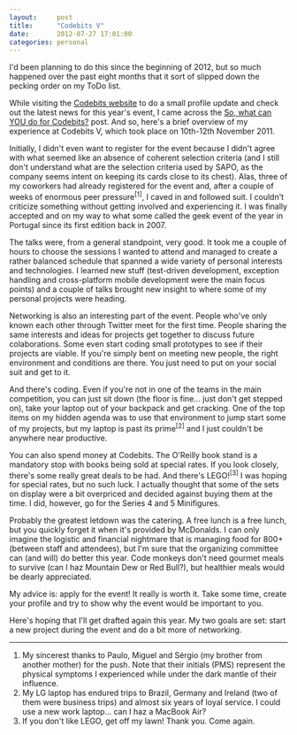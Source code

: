 ```yaml
---
layout:     post
title:      "Codebits V"
date:       2012-07-27 17:01:00
categories: personal
---
```


I'd been planning to do this since the beginning of 2012, but so much happened over the past eight months that it sort of slipped down the pecking order on my ToDo list.

While visiting the [Codebits website][codebits] to do a small profile update and check out the latest news for this year's event, I came across the [So, what can YOU do for Codebits?][what-can-you-do] post. And so, here's a brief overview of my experience at Codebits V, which took place on 10th-12th November 2011.

Initially, I didn't even want to register for the event because I didn't agree with what seemed like an absence of coherent selection criteria (and I still don't understand what are the selection criteria used by SAPO, as the company seems intent on keeping its cards close to its chest). Alas, three of my coworkers had already registered for the event and, after a couple of weeks of enormous peer pressure<sup id="ref_1">[1]</sup>, I caved in and followed suit. I couldn't criticize something without getting involved and experiencing it. I was finally accepted and on my way to what some called the geek event of the year in Portugal since its first edition back in 2007.

The talks were, from a general standpoint, very good. It took me a couple of hours to choose the sessions I wanted to attend and managed to create a rather balanced schedule that spanned a wide variety of personal interests and technologies. I learned new stuff (test-driven development, exception handling and cross-platform mobile development were the main focus points) and a couple of talks brought new insight to where some of my personal projects were heading.

Networking is also an interesting part of the event. People who've only known each other through Twitter meet for the first time. People sharing the same interests and ideas for projects get together to discuss future colaborations. Some even start coding small prototypes to see if their projects are viable. If you're simply bent on meeting new people, the right environment and conditions are there. You just need to put on your social suit and get to it.

And there's coding. Even if you're not in one of the teams in the main competition, you can just sit down (the floor is fine... just don't get stepped on), take your laptop out of your backpack and get cracking. One of the top items on my hidden agenda was to use that environment to jump start some of my projects, but my laptop is past its prime<sup id="ref_fn_1">[2]</sup> and I just couldn't be anywhere near productive.

You can also spend money at Codebits. The O'Reilly book stand is a mandatory stop with books being sold at special rates. If you look closely, there's some really great deals to be had. And there's LEGO!<sup id="ref_fn_1">[3]</sup> I was hoping for special rates, but no such luck. I actually thought that some of the sets on display were a bit overpriced and decided against buying them at the time. I did, however, go for the Series 4 and 5 Minifigures.

Probably the greatest letdown was the catering. A free lunch is a free lunch, but you quickly forget it when it's provided by McDonalds. I can only imagine the logistic and financial nightmare that is managing food for 800+ (between staff and attendees), but I'm sure that the organizing committee can (and will) do better this year. Code monkeys don't need gourmet meals to survive (can I haz Mountain Dew or Red Bull?), but healthier meals would be dearly appreciated.

My advice is: apply for the event! It really is worth it. Take some time, create your profile and try to show why the event would be important to you.

Here's hoping that I'll get drafted again this year. My two goals are set: start a new project during the event and do a bit more of networking.

---

1. My sincerest thanks to Paulo, Miguel and Sérgio (my brother from another mother) for the push. Note that their initials (PMS) represent the physical symptoms I experienced while under the dark mantle of their influence.
2. My LG laptop has endured trips to Brazil, Germany and Ireland (two of them were business trips) and almost six years of loyal service. I could use a new work laptop... can I haz a MacBook Air?
3. If you don't like LEGO, get off my lawn! Thank you. Come again.

[codebits]:        https://codebits.eu/
[what-can-you-do]: https://codebits.eu/s/blog/a7a719ea3a27fd99f66784bee362fcad
